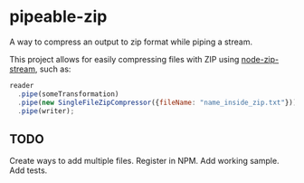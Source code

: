 # pipeable-zip
A way to compress an output to zip format while piping a stream.

This project allows for easily compressing files with ZIP using [node-zip-stream](https://github.com/archiverjs/node-zip-stream), such as:

```javascript
reader
  .pipe(someTransformation)
  .pipe(new SingleFileZipCompressor({fileName: "name_inside_zip.txt"}))
  .pipe(writer);
```

## TODO
Create ways to add multiple files.
Register in NPM.
Add working sample.
Add tests.
